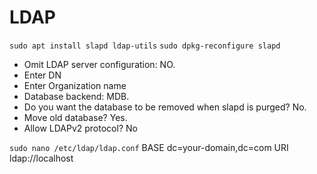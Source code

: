 # LDAP
`sudo apt install slapd ldap-utils`
`sudo dpkg-reconfigure slapd`
* Omit LDAP server configuration: NO.
* Enter DN
* Enter Organization name
* Database backend: MDB.
* Do you want the database to be removed when slapd is purged? No.
* Move old database? Yes.
* Allow LDAPv2 protocol? No

`sudo nano /etc/ldap/ldap.conf`
BASE     dc=your-domain,dc=com
URI      ldap://localhost

